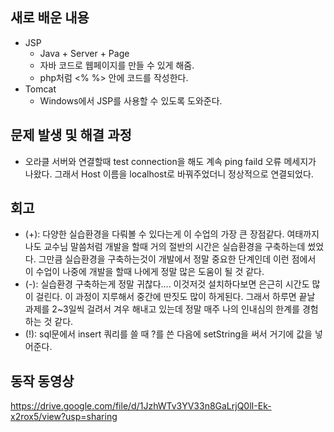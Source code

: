 ## 새로 배운 내용
* JSP
    - Java + Server + Page
    - 자바 코드로 웹페이지를 만들 수 있게 해줌.
    - php처럼 <% %> 안에 코드를 작성한다.
* Tomcat
    - Windows에서 JSP를 사용할 수 있도록 도와준다.

## 문제 발생 및 해결 과정
* 오라클 서버와 연결할때 test connection을 해도 계속 ping faild 오류 메세지가 나왔다. 그래서 Host 이름을 localhost로 바꿔주었더니 정상적으로 연결되었다.

## 회고
* (+): 다양한 실습환경을 다뤄볼 수 있다는게 이 수업의 가장 큰 장점같다. 여태까지 나도 교수님 말씀처럼 개발을 할때 거의 절반의 시간은 실습환경을 구축하는데 썼었다. 그만큼 실습환경을 구축하는것이 개발에서 정말 중요한 단계인데 이런 점에서 이 수업이 나중에 개발을 할때 나에게 정말 많은 도움이 될 것 같다.
* (-): 실습환경 구축하는게 정말 귀찮다.... 이것저것 설치하다보면 은근히 시간도 많이 걸린다. 이 과정이 지루해서 중간에 딴짓도 많이 하게된다. 그래서 하루면 끝날 과제를 2~3일씩 걸려서 겨우 해내고 있는데 정말 매주 나의 인내심의 한계를 경험하는 것 같다.
* (!): sql문에서 insert 쿼리를 쓸 때 ?를 쓴 다음에 setString을 써서 거기에 값을 넣어준다.

## 동작 동영상
<https://drive.google.com/file/d/1JzhWTv3YV33n8GaLrjQ0lI-Ek-x2rox5/view?usp=sharing>

